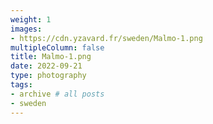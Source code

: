 ```yaml
---
weight: 1
images:
- https://cdn.yzavard.fr/sweden/Malmo-1.png
multipleColumn: false
title: Malmo-1.png
date: 2022-09-21
type: photography
tags:
- archive # all posts
- sweden
---
```

